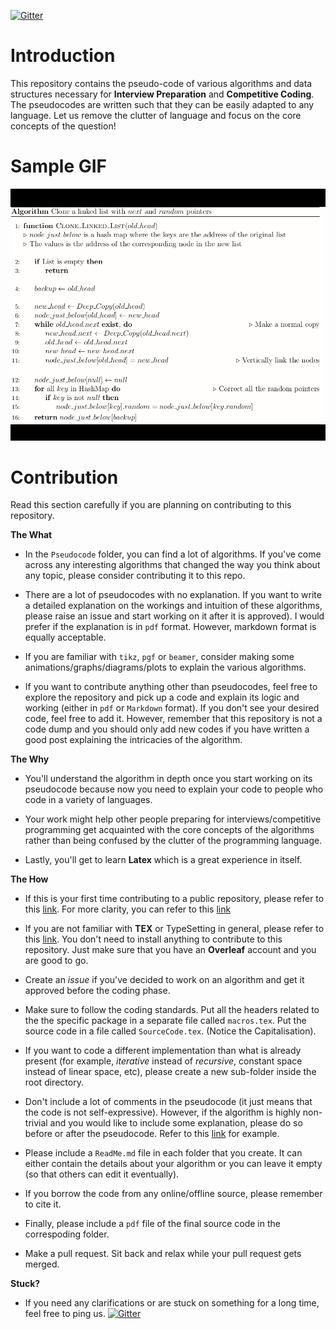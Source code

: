 [![Gitter](https://badges.gitter.im/algorithmic-pseudocode/community.svg)](https://gitter.im/algorithmic-pseudocode/community?utm_source=badge&utm_medium=badge&utm_campaign=pr-badge)

# Introduction
This repository contains the pseudo-code of various algorithms and data structures necessary for **Interview Preparation** and **Competitive Coding**. The pseudocodes are written such that they can be easily adapted to any language. Let us remove the clutter of language and focus on the core concepts of the question!


# Sample GIF
![Images](Images/Sample.gif)

# Contribution
Read this section carefully if you are planning on contributing to this repository. 

**The What**

* In the `Pseudocode` folder, you can find a lot of algorithms. If you've come across any interesting algorithms that changed the way you think about any topic, please consider contributing it to this repo.

* There are a lot of pseudocodes with no explanation. If you want to write a detailed explanation on the workings and intuition of these algorithms, please raise an issue and start working on it after it is approved). I would prefer if the explanation is in `pdf` format. However, markdown format is equally acceptable.

* If you are familiar with `tikz`, `pgf` or `beamer`, consider making some animations/graphs/diagrams/plots to explain the various algorithms.

* If you want to contribute anything other than pseudocodes, feel free to explore the repository and pick up a code and explain its logic and working (either in `pdf` or `Markdown` format).  If you don't see your desired code, feel free to add it. However, remember that this repository is not a code dump and you should only add new codes if you have written a good post explaining the intricacies of the algorithm.

**The Why**

* You'll understand the algorithm in depth once you start working on its pseudocode because now you need to explain your code to people who code in a variety of languages. 

* Your work might help other people preparing for interviews/competitive programming get acquainted with the core concepts of the algorithms rather than being confused by the clutter of the programming language.

* Lastly, you'll get to learn **Latex** which is a great experience in itself. 

**The How**

* If this is your first time contributing to a public repository, please refer to this [link](https://akrabat.com/the-beginners-guide-to-contributing-to-a-github-project/). For more clarity, you can refer to this [link](https://github.com/MarcDiethelm/contributing)

* If you are not familiar with **TEX** or TypeSetting in general, please refer to this [link](https://www.overleaf.com/learn/latex/Learn_LaTeX_in_30_minutes). You don't need to install anything to contribute to this repository. Just make sure that you have an **Overleaf** account and you are good to go.

* Create an _issue_ if you've decided to work on an algorithm and get it approved before the coding phase.

* Make sure to follow the coding standards. Put all the headers related to the the specific package in a separate file called `macros.tex`. Put the source code in a file called `SourceCode.tex`. (Notice the Capitalisation).

* If you want to code a different implementation than what is already present (for example, _iterative_ instead of _recursive_, constant space instead of linear space, etc), please create a new sub-folder inside the root directory.

* Don't include a lot of comments in the pseudocode (it just means that the code is not self-expressive). However, if the algorithm is highly non-trivial and you would like to include some explanation, please do so before or after the pseudocode. Refer to this [link](Pseudocode/Heaps/Median%20in%20a%20Stream%20of%20Integers/Min_Max%20Heaps.pdf) for example. 

* Please include a `ReadMe.md` file in each folder that you create. It can either contain the details about your algorithm or you can leave it empty (so that others can edit it eventually).

* If you borrow the code from any online/offline source, please remember to cite it.

* Finally, please include a `pdf` file of the final source code in the correspoding folder.

* Make a pull request. Sit back and relax while your pull request gets merged.

**Stuck?**
  * If you need any clarifications or are stuck on something for a long time, feel free to ping us. [![Gitter](https://badges.gitter.im/algorithmic-pseudocode/community.svg)](https://gitter.im/algorithmic-pseudocode/community?utm_source=badge&utm_medium=badge&utm_campaign=pr-badge)

